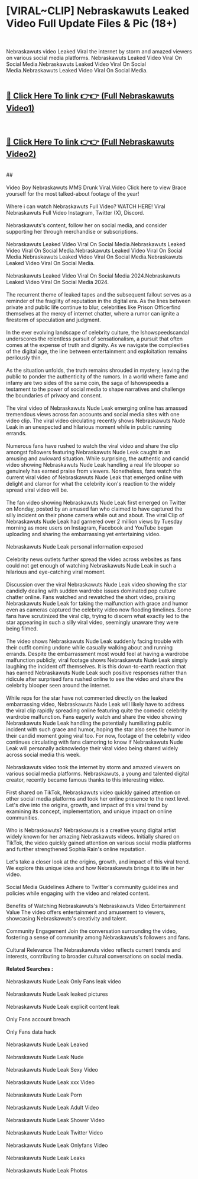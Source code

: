 # [VIRAL~CLIP] Nebraskawuts Leaked Video Full Update Files & Pic (18+) <br>
<br>

Nebraskawuts video Leaked Viral the internet by storm and amazed viewers on various social media platforms. Nebraskawuts Leaked Video Viral On Social Media.Nebraskawuts Leaked Video Viral On Social Media.Nebraskawuts Leaked Video Viral On Social Media.<br>
 <br>

##  <a href="https://play.trustnlinepharmacy.us?title=Full Nebraskawuts&ref=git">🔴 Click Here To link 👉👉 (Full Nebraskawuts Video1)</a><br>
  <br>

##  <a href="https://play.trustnlinepharmacy.us?title=Full Nebraskawuts&ref=git">🔴 Click Here To link 👉👉 (Full Nebraskawuts Video2)</a><br>
  <br>
  ##


  <br>

  <br>
Video Boy Nebraskawuts MMS Drunk Viral.Video Click here to view Brace yourself for the most talked-about footage of the year!
<br><br>
Where i can watch Nebraskawuts Full Video? WATCH HERE! Viral Nebraskawuts Full Video Instagram, Twitter (X), Discord.
<br><br>
Nebraskawuts's content, follow her on social media, and consider supporting her through merchandise or subscriptions.
<br><br>
Nebraskawuts Leaked Video Viral On Social Media.Nebraskawuts Leaked Video Viral On Social Media.Nebraskawuts Leaked Video Viral On Social Media.Nebraskawuts Leaked Video Viral On Social Media.Nebraskawuts Leaked Video Viral On Social Media.
<br><br>
Nebraskawuts Leaked Video Viral On Social Media 2024.Nebraskawuts Leaked Video Viral On Social Media 2024.
<br><br>
The recurrent theme of leaked tapes and the subsequent fallout serves as a reminder of the fragility of reputation in the digital era. As the lines between private and public life continue to blur, celebrities like Prison Officerfind themselves at the mercy of internet chatter, where a rumor can ignite a firestorm of speculation and judgment.
<br><br>
In the ever evolving landscape of celebrity culture, the Ishowspeedscandal underscores the relentless pursuit of sensationalism, a pursuit that often comes at the expense of truth and dignity. As we navigate the complexities of the digital age, the line between entertainment and exploitation remains perilously thin.
<br><br>
As the situation unfolds, the truth remains shrouded in mystery, leaving the public to ponder the authenticity of the rumors. In a world where fame and infamy are two sides of the same coin, the saga of Ishowspeedis a testament to the power of social media to shape narratives and challenge the boundaries of privacy and consent.
<br><br>
The viral video of Nebraskawuts Nude Leak emerging online has amassed tremendous views across fan accounts and social media sites with one video clip. The viral video circulating recently shows Nebraskawuts Nude Leak in an unexpected and hilarious moment while in public running errands.
<br><br>
Numerous fans have rushed to watch the viral video and share the clip amongst followers featuring Nebraskawuts Nude Leak caught in an amusing and awkward situation. While surprising, the authentic and candid video showing Nebraskawuts Nude Leak handling a real life blooper so genuinely has earned praise from viewers. Nonetheless, fans watch the current viral video of Nebraskawuts Nude Leak that emerged online with delight and clamor for what the celebrity icon's reaction to the widely spread viral video will be.
<br><br>
The fan video showing Nebraskawuts Nude Leak first emerged on Twitter on Monday, posted by an amused fan who claimed to have captured the silly incident on their phone camera while out and about. The viral Clip of Nebraskawuts Nude Leak had garnered over 2 million views by Tuesday morning as more users on Instagram, Facebook and YouTube began uploading and sharing the embarrassing yet entertaining video.
<br><br>
Nebraskawuts Nude Leak personal information exposed
<br><br>
Celebrity news outlets further spread the video across websites as fans could not get enough of watching Nebraskawuts Nude Leak in such a hilarious and eye-catching viral moment.
<br><br>
Discussion over the viral Nebraskawuts Nude Leak video showing the star candidly dealing with sudden wardrobe issues dominated pop culture chatter online. Fans watched and rewatched the short video, praising Nebraskawuts Nude Leak for taking the malfunction with grace and humor even as cameras captured the celebrity video now flooding timelines. Some fans have scrutinized the viral clip, trying to discern what exactly led to the star appearing in such a silly viral video, seemingly unaware they were being filmed.
<br><br>
The video shows Nebraskawuts Nude Leak suddenly facing trouble with their outfit coming undone while casually walking about and running errands. Despite the embarrassment most would feel at having a wardrobe malfunction publicly, viral footage shows Nebraskawuts Nude Leak simply laughing the incident off themselves. It is this down-to-earth reaction that has earned Nebraskawuts Nude Leak such positive responses rather than ridicule after surprised fans rushed online to see the video and share the celebrity blooper seen around the internet.
<br><br>
While reps for the star have not commented directly on the leaked embarrassing video, Nebraskawuts Nude Leak will likely have to address the viral clip rapidly spreading online featuring quite the comedic celebrity wardrobe malfunction. Fans eagerly watch and share the video showing Nebraskawuts Nude Leak handling the potentially humiliating public incident with such grace and humor, hoping the star also sees the humor in their candid moment going viral too. For now, footage of the celebrity video continues circulating with fans clamoring to know if Nebraskawuts Nude Leak will personally acknowledge their viral video being shared widely across social media this week.
<br><br>
Nebraskawuts video took the internet by storm and amazed viewers on various social media platforms. Nebraskawuts, a young and talented digital creator, recently became famous thanks to this interesting video.
<br><br>
First shared on TikTok, Nebraskawuts video quickly gained attention on other social media platforms and took her online presence to the next level. Let's dive into the origins, growth, and impact of this viral trend by examining its concept, implementation, and unique impact on online communities.
<br><br>
Who is Nebraskawuts? Nebraskawuts is a creative young digital artist widely known for her amazing Nebraskawuts videos. Initially shared on TikTok, the video quickly gained attention on various social media platforms and further strengthened Sophia Rain's online reputation.
<br><br>
Let's take a closer look at the origins, growth, and impact of this viral trend. We explore this unique idea and how Nebraskawuts brings it to life in her video.
<br><br>
Social Media Guidelines Adhere to Twitter's community guidelines and policies while engaging with the video and related content.
<br><br>
Benefits of Watching Nebraskawuts's Nebraskawuts Video Entertainment Value The video offers entertainment and amusement to viewers, showcasing Nebraskawuts's creativity and talent.
<br><br>
Community Engagement Join the conversation surrounding the video, fostering a sense of community among Nebraskawuts's followers and fans.
<br><br>
Cultural Relevance The Nebraskawuts video reflects current trends and interests, contributing to broader cultural conversations on social media.
<br><br>
<strong>Related Searches :</strong>
<br><br>
Nebraskawuts Nude Leak Only Fans leak video
<br><br>
Nebraskawuts Nude Leak leaked pictures
<br><br>
Nebraskawuts Nude Leak explicit content leak
<br><br>
Only Fans account breach
<br><br>
Only Fans data hack
<br><br>
Nebraskawuts Nude Leak Leaked
<br><br>
Nebraskawuts Nude Leak Nude
<br><br>
Nebraskawuts Nude Leak Sexy Video
<br><br>
Nebraskawuts Nude Leak xxx Video
<br><br>
Nebraskawuts Nude Leak Porn
<br><br>
Nebraskawuts Nude Leak Adult Video
<br><br>
Nebraskawuts Nude Leak Shower Video
<br><br>
Nebraskawuts Nude Leak Twitter Video
<br><br>
Nebraskawuts Nude Leak Onlyfans Video
<br><br>
Nebraskawuts Nude Leak Leaks
<br><br>
Nebraskawuts Nude Leak Photos